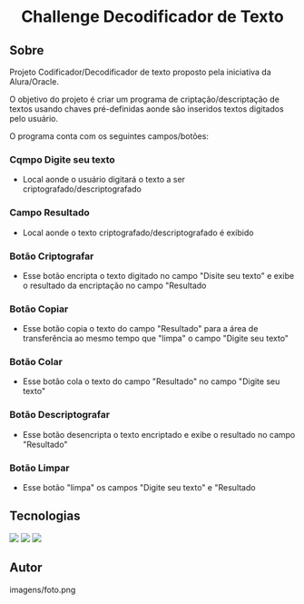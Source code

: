 <h1 align="center">Challenge Decodificador de Texto</h1>

<h2> Sobre </h2>
<p>Projeto Codificador/Decodificador de texto proposto pela iniciativa da Alura/Oracle.</p>
<p>O objetivo do projeto é criar um programa de criptação/descriptação de textos usando chaves pré-definidas aonde são inseridos textos digitados pelo usuário.</p>
<p>O programa conta com os seguintes campos/botões:</p>
<h3>Cqmpo Digite seu texto</h3>
<ul><li>Local aonde o usuário digitará o texto a ser criptografado/descriptografado</li></ul>

<div>
  <h3>Campo Resultado</h3>
    <ul><li>Local aonde o texto criptografado/descriptografado é exibido</li></ul>
  <h3>Botão Criptografar</h3>
    <ul><li>Esse botão encripta o texto digitado no campo "Disite seu texto" e exibe o resultado da encriptação no campo "Resultado</li></ul>
  <h3>Botão Copiar</h3>
    <ul><li>Esse botão copia o texto do campo "Resultado" para a área de transferência ao mesmo tempo que "limpa" o campo "Digite seu texto"</li></ul>
  <h3>Botão Colar</h3>
    <ul><li>Esse botão cola o texto do campo "Resultado" no campo "Digite seu texto"</li></ul>
  <h3>Botão Descriptografar</h3>
    <ul><li>Esse botão desencripta o texto encriptado e exibe o resultado no campo "Resultado"</li></ul>
  <h3>Botão Limpar</h3>
    <ul><li>Esse botão "limpa" os campos "Digite seu texto" e "Resultado</li></ul>
</div>

<h2>Tecnologias</h2>

<div>
  <img src="https://img.shields.io/badge/HTML-239120?style-for-badge&logo-htmls&logoColor-white">
  <img src="https://img.shields.io/badge/CSS-239120?style-for-badge&logo-css3&logoColor-white">
  <img src="https://img.shields.io/badge/JavaScript-F7Df1E?style-for-badge&logo-javascript&logoColor-white">
</div>

<h2>Autor</h2>
  imagens/foto.png

